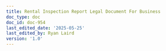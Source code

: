 ```yaml
---
title: Rental Inspection Report Legal Document For Business
doc_type: doc
doc_id: doc-954
last_edited_date: '2025-05-25'
last_edited_by: Ryan Laird
version: '1.0'
---
```



